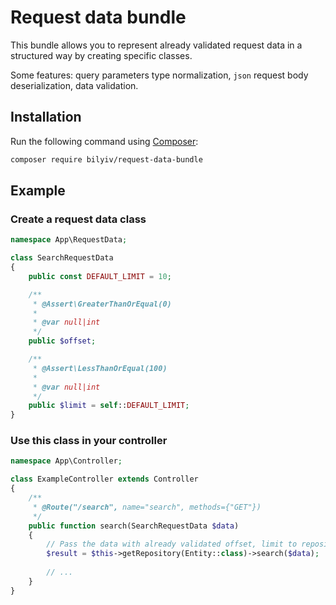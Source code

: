 # Request data bundle

This bundle allows you to represent already validated request data in a structured way by creating specific classes.

Some features: query parameters type normalization, `json` request body deserialization, data validation.

## Installation

Run the following command using [Composer](http://packagist.org):

```sh
composer require bilyiv/request-data-bundle
```

## Example

### Create a request data class

```php
namespace App\RequestData;

class SearchRequestData
{
    public const DEFAULT_LIMIT = 10;

    /**
     * @Assert\GreaterThanOrEqual(0)
     *
     * @var null|int
     */
    public $offset;

    /**
     * @Assert\LessThanOrEqual(100)
     *
     * @var null|int
     */
    public $limit = self::DEFAULT_LIMIT;
}
```

### Use this class in your controller

```php
namespace App\Controller;

class ExampleController extends Controller
{
    /**
     * @Route("/search", name="search", methods={"GET"})
     */
    public function search(SearchRequestData $data)
    {
        // Pass the data with already validated offset, limit to repository method. 
        $result = $this->getRepository(Entity::class)->search($data);
        
        // ...
    }
}
```
